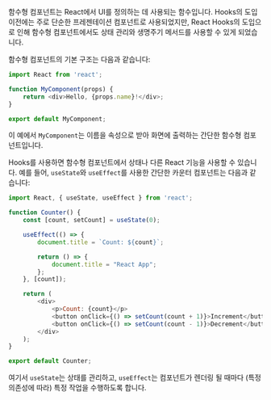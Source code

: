 함수형 컴포넌트는 React에서 UI를 정의하는 데 사용되는 함수입니다. Hooks의 도입 이전에는 주로 단순한 프레젠테이션 컴포넌트로 사용되었지만, React Hooks의 도입으로 인해 함수형 컴포넌트에서도 상태 관리와 생명주기 메서드를 사용할 수 있게 되었습니다.

함수형 컴포넌트의 기본 구조는 다음과 같습니다:

```javascript
import React from 'react';

function MyComponent(props) {
    return <div>Hello, {props.name}!</div>;
}

export default MyComponent;
```

이 예에서 `MyComponent`는 이름을 속성으로 받아 화면에 출력하는 간단한 함수형 컴포넌트입니다.

Hooks를 사용하면 함수형 컴포넌트에서 상태나 다른 React 기능을 사용할 수 있습니다. 예를 들어, `useState`와 `useEffect`를 사용한 간단한 카운터 컴포넌트는 다음과 같습니다:

```javascript
import React, { useState, useEffect } from 'react';

function Counter() {
    const [count, setCount] = useState(0);

    useEffect(() => {
        document.title = `Count: ${count}`;

        return () => {
            document.title = "React App";
        };
    }, [count]);

    return (
        <div>
            <p>Count: {count}</p>
            <button onClick={() => setCount(count + 1)}>Increment</button>
            <button onClick={() => setCount(count - 1)}>Decrement</button>
        </div>
    );
}

export default Counter;
```

여기서 `useState`는 상태를 관리하고, `useEffect`는 컴포넌트가 렌더링 될 때마다 (특정 의존성에 따라) 특정 작업을 수행하도록 합니다.